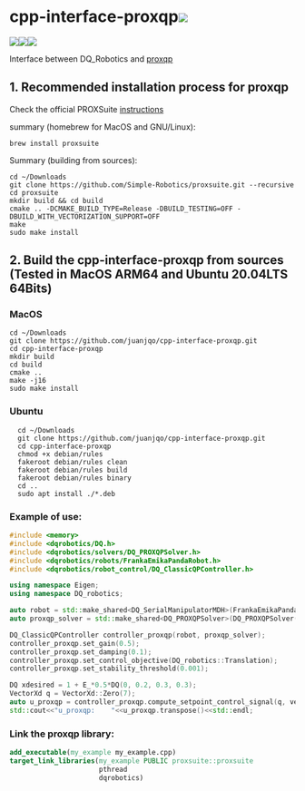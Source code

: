 # cpp-interface-proxqp![](https://img.shields.io/badge/status-experimental-critical)
![](https://img.shields.io/badge/Tests-developer%20workflow-orange)![](https://img.shields.io/badge/Ubuntu%2022.04%20LTS%20(x64)-Unknown-yellow)![](https://img.shields.io/badge/MacOS%2013.1%20(ARM64)%20-passing-passing)

Interface between DQ_Robotics and [proxqp](https://github.com/Simple-Robotics/proxsuite)

## 1. Recommended installation process for proxqp

Check the official PROXSuite [instructions](https://github.com/Simple-Robotics/proxsuite/blob/main/doc/5-installation.md) 

summary (homebrew for MacOS and GNU/Linux):

```shell
brew install proxsuite
```

Summary (building from sources):

```shell
cd ~/Downloads
git clone https://github.com/Simple-Robotics/proxsuite.git --recursive
cd proxsuite
mkdir build && cd build
cmake .. -DCMAKE_BUILD_TYPE=Release -DBUILD_TESTING=OFF -DBUILD_WITH_VECTORIZATION_SUPPORT=OFF
make
sudo make install
```




## 2. Build the cpp-interface-proxqp from sources (Tested in MacOS ARM64 and Ubuntu 20.04LTS 64Bits)


### MacOS

```shell
cd ~/Downloads
git clone https://github.com/juanjqo/cpp-interface-proxqp.git
cd cpp-interface-proxqp
mkdir build
cd build
cmake ..
make -j16
sudo make install
```

### Ubuntu
```shell
  cd ~/Downloads
  git clone https://github.com/juanjqo/cpp-interface-proxqp.git
  cd cpp-interface-proxqp
  chmod +x debian/rules
  fakeroot debian/rules clean
  fakeroot debian/rules build
  fakeroot debian/rules binary
  cd ..
  sudo apt install ./*.deb
```



### Example of use:

```CPP
#include <memory>
#include <dqrobotics/DQ.h>
#include <dqrobotics/solvers/DQ_PROXQPSolver.h>
#include <dqrobotics/robots/FrankaEmikaPandaRobot.h>
#include <dqrobotics/robot_control/DQ_ClassicQPController.h>

using namespace Eigen;
using namespace DQ_robotics;

auto robot = std::make_shared<DQ_SerialManipulatorMDH>(FrankaEmikaPandaRobot::kinematics());
auto proxqp_solver = std::make_shared<DQ_PROXQPSolver>(DQ_PROXQPSolver());

DQ_ClassicQPController controller_proxqp(robot, proxqp_solver);
controller_proxqp.set_gain(0.5);
controller_proxqp.set_damping(0.1);
controller_proxqp.set_control_objective(DQ_robotics::Translation);
controller_proxqp.set_stability_threshold(0.001);

DQ xdesired = 1 + E_*0.5*DQ(0, 0.2, 0.3, 0.3);
VectorXd q = VectorXd::Zero(7);
auto u_proxqp = controller_proxqp.compute_setpoint_control_signal(q, vec4(xdesired.translation()));
std::cout<<"u_proxqp:    "<<u_proxqp.transpose()<<std::endl;
```

### Link the proxqp library:

```cmake
add_executable(my_example my_example.cpp)
target_link_libraries(my_example PUBLIC proxsuite::proxsuite
                      pthread
                      dqrobotics)
```
